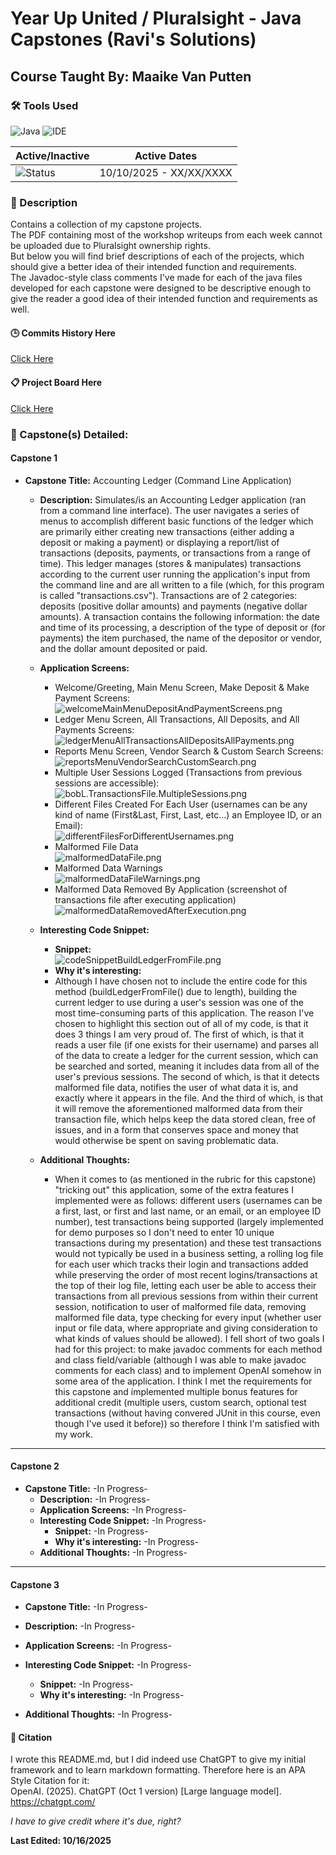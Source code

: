 # Year Up United / Pluralsight - Java Capstones (Ravi's Solutions)
## Course Taught By: Maaike Van Putten

### 🛠️ Tools Used
![Java](https://img.shields.io/badge/language-Java-blue.svg)
![IDE](https://img.shields.io/badge/IDE-IntelliJ-orange)

| Active/Inactive | Active Dates |
| --- | --- |
| ![Status](https://img.shields.io/badge/status-active-brightgreen) | 10/10/2025 - XX/XX/XXXX|

### 📝 Description
Contains a collection of my capstone projects. <br>
The PDF containing most of the workshop writeups from each week cannot be uploaded due to Pluralsight ownership rights. <br>
But below you will find brief descriptions of each of the projects, which should give a better idea of their intended function and requirements. <br>
The Javadoc-style class comments I've made for each of the java files developed for each capstone were designed to be descriptive enough to give the reader a good idea of their intended function and requirements as well.

#### 🕒 Commits History Here<br>
[Click Here](https://github.com/gitraspigner/capstones/commits/master) <br>

#### 📋 Project Board Here<br>
[Click Here](https://github.com/users/gitraspigner/projects/3) <br>

### 💭 Capstone(s) Detailed: <br>
#### Capstone 1
- **Capstone Title:** Accounting Ledger (Command Line Application)
  - **Description:** Simulates/is an Accounting Ledger application (ran from a command line interface). The user navigates a series of menus to accomplish different basic functions of the ledger which are primarily either creating new transactions (either adding a deposit or making a payment) or displaying a report/list of transactions (deposits, payments, or transactions from a range of time). This ledger manages (stores & manipulates) transactions according to the current user running the application's input from the command line and are all written to a file (which, for this program is called "transactions.csv"). Transactions are of 2 categories: deposits (positive dollar amounts) and payments (negative dollar amounts). A transaction contains the following information: the date and time of its processing, a description of the type of deposit or (for payments) the item purchased, the name of the depositor or vendor, and the dollar amount deposited or paid.
  - **Application Screens:**
    - Welcome/Greeting, Main Menu Screen, Make Deposit & Make Payment Screens: <br>
    ![welcomeMainMenuDepositAndPaymentScreens.png](src/com/pluralsight/capstone1/Screenshots/welcomeMainMenuDepositAndPaymentScreens.png)
    - Ledger Menu Screen, All Transactions, All Deposits, and All Payments Screens: <br>
    ![ledgerMenuAllTransactionsAllDepositsAllPayments.png](src/com/pluralsight/capstone1/Screenshots/ledgerMenuAllTransactionsAllDepositsAllPayments.png)
    - Reports Menu Screen, Vendor Search & Custom Search Screens: <br>
    ![reportsMenuVendorSearchCustomSearch.png](src/com/pluralsight/capstone1/Screenshots/reportsMenuVendorSearchCustomSearch.png)
    - Multiple User Sessions Logged (Transactions from previous sessions are accessible): <br>
    ![bobL.TransactionsFile.MultipleSessions.png](src/com/pluralsight/capstone1/Screenshots/bobL.TransactionsFile.MultipleSessions.png)
    - Different Files Created For Each User (usernames can be any kind of name (First&Last, First, Last, etc...) an Employee ID, or an Email): <br>
    ![differentFilesForDifferentUsernames.png](src/com/pluralsight/capstone1/Screenshots/differentFilesForDifferentUsernames.png)
    - Malformed File Data <br>
    ![malformedDataFile.png](src/com/pluralsight/capstone1/Screenshots/malformedDataFile.png)
    - Malformed Data Warnings <br>
    ![malformedDataFileWarnings.png](src/com/pluralsight/capstone1/Screenshots/malformedDataFileWarnings.png)
    - Malformed Data Removed By Application (screenshot of transactions file after executing application) <br>
    ![malformedDataRemovedAfterExecution.png](src/com/pluralsight/capstone1/Screenshots/malformedDataRemovedAfterExecution.png)

  - **Interesting Code Snippet:**
    - **Snippet:** <br>
    ![codeSnippetBuildLedgerFromFile.png](src/com/pluralsight/capstone1/Screenshots/codeSnippetBuildLedgerFromFile.png)
    - **Why it's interesting:**
    - Although I have chosen not to include the entire code for this method (buildLedgerFromFile() due to length), building the current ledger to use during a user's session was one of the most time-consuming parts of this application. The reason I've chosen to highlight this section out of all of my code, is that it does 3 things I am very proud of. The first of which, is that it reads a user file (if one exists for their username) and parses all of the data to create a ledger for the current session, which can be searched and sorted, meaning it includes data from all of the user's previous sessions. The second of which, is that it detects malformed file data, notifies the user of what data it is, and exactly where it appears in the file. And the third of which, is that it will remove the aforementioned malformed data from their transaction file, which helps keep the data stored clean, free of issues, and in a form that conserves space and money that would otherwise be spent on saving problematic data. 
  - **Additional Thoughts:** 
    - When it comes to (as mentioned in the rubric for this capstone) "tricking out" this application, some of the extra features I implemented were as follows: different users (usernames can be a first, last, or first and last name, or an email, or an employee ID number), test transactions being supported (largely implemented for demo purposes so I don't need to enter 10 unique transactions during my presentation) and these test transactions would not typically be used in a business setting, a rolling log file for each user which tracks their login and transactions added while preserving the order of most recent logins/transactions at the top of their log file, letting each user be able to access their transactions from all previous sessions from within their current session, notification to user of malformed file data, removing malformed file data, type checking for every input (whether user input or file data, where appropriate and giving consideration to what kinds of values should be allowed). I fell short of two goals I had for this project: to make javadoc comments for each method and class field/variable (although I was able to make javadoc comments for each class) and to implement OpenAI somehow in some area of the application. I think I met the requirements for this capstone and implemented multiple bonus features for additional credit (multiple users, custom search, optional test transactions (without having convered JUnit in this course, even though I've used it before)) so therefore I think I'm satisfied with my work. 
---
#### Capstone 2
- **Capstone Title:** -In Progress-
  - **Description:** -In Progress-
  - **Application Screens:** -In Progress-
  - **Interesting Code Snippet:** -In Progress-
    - **Snippet:** -In Progress-
    - **Why it's interesting:** -In Progress-
  - **Additional Thoughts:** -In Progress-
---
#### Capstone 3
 - **Capstone Title:** -In Progress-
 - **Description:** -In Progress-
 - **Application Screens:** -In Progress-
 



  - **Interesting Code Snippet:** -In Progress-
    - **Snippet:** -In Progress-
    - **Why it's interesting:** -In Progress-
  - **Additional Thoughts:** -In Progress-

#### 🔖 Citation
I wrote this README.md, but I did indeed use ChatGPT to give my initial framework and to learn markdown formatting. Therefore here is an APA Style Citation for it:  <br>
OpenAI. (2025). ChatGPT (Oct 1 version) [Large language model]. https://chatgpt.com/ <br>

*I have to give credit where it's due, right?* <br>

**Last Edited: 10/16/2025**
